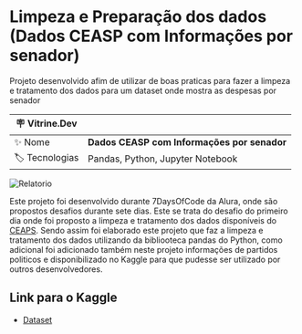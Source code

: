 # Limpeza e Preparação dos dados (Dados CEASP com Informações por senador)

Projeto desenvolvido afim de utilizar de boas praticas para fazer a limpeza e tratamento dos dados para um dataset onde mostra as despesas por senador

| :placard: Vitrine.Dev |     |
| -------------  | --- |
| :sparkles: Nome        | **Dados CEASP com Informações por senador**
| :label: Tecnologias | Pandas, Python, Jupyter Notebook

![Relatorio](https://farm66.staticflickr.com/65535/51829090449_895a556d9e_z.jpg#vitrinedev)

  Este projeto foi desenvolvido durante 7DaysOfCode da Alura, onde são propostos desafios durante sete dias. Este se trata do desafio do primeiro dia onde foi proposto a limpeza e tratamento dos
  dados disponíveis do [CEAPS](https://www12.senado.leg.br/transparencia/dados-abertos-transparencia/dados-abertos-ceaps). Sendo assim foi elaborado este projeto que faz a limpeza e tratamento dos dados utilizando da bibliooteca pandas do Python, como adicional foi adicionado também neste
  projeto informações de partidos politicos e disponibilizado no Kaggle para que pudesse ser utilizado por outros desenvolvedores. 



## Link para o Kaggle
- [Dataset](https://www.kaggle.com/datasets/arilsonx/dados-ceasp-com-informaes-por-senador?select=Dados+CEASP+Tratados.csv)
